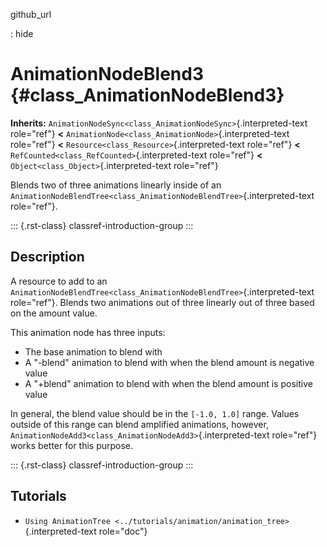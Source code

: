 github_url

:   hide

# AnimationNodeBlend3 {#class_AnimationNodeBlend3}

**Inherits:**
`AnimationNodeSync<class_AnimationNodeSync>`{.interpreted-text
role="ref"} **\<**
`AnimationNode<class_AnimationNode>`{.interpreted-text role="ref"}
**\<** `Resource<class_Resource>`{.interpreted-text role="ref"} **\<**
`RefCounted<class_RefCounted>`{.interpreted-text role="ref"} **\<**
`Object<class_Object>`{.interpreted-text role="ref"}

Blends two of three animations linearly inside of an
`AnimationNodeBlendTree<class_AnimationNodeBlendTree>`{.interpreted-text
role="ref"}.

::: {.rst-class}
classref-introduction-group
:::

## Description

A resource to add to an
`AnimationNodeBlendTree<class_AnimationNodeBlendTree>`{.interpreted-text
role="ref"}. Blends two animations out of three linearly out of three
based on the amount value.

This animation node has three inputs:

- The base animation to blend with
- A \"-blend\" animation to blend with when the blend amount is negative
  value
- A \"+blend\" animation to blend with when the blend amount is positive
  value

In general, the blend value should be in the `[-1.0, 1.0]` range. Values
outside of this range can blend amplified animations, however,
`AnimationNodeAdd3<class_AnimationNodeAdd3>`{.interpreted-text
role="ref"} works better for this purpose.

::: {.rst-class}
classref-introduction-group
:::

## Tutorials

- `Using AnimationTree <../tutorials/animation/animation_tree>`{.interpreted-text
  role="doc"}
